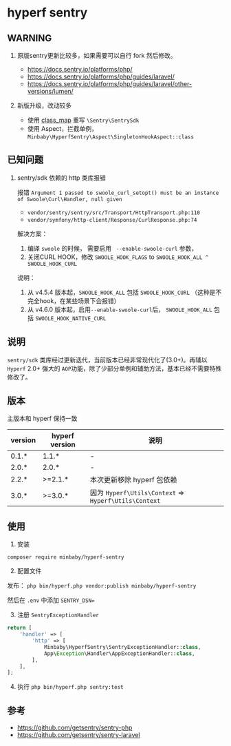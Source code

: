 # hyperf sentry

## WARNING

1. 原版sentry更新比较多，如果需要可以自行 fork 然后修改。

   - https://docs.sentry.io/platforms/php/
   - https://docs.sentry.io/platforms/php/guides/laravel/
   - https://docs.sentry.io/platforms/php/guides/laravel/other-versions/lumen/

2. 新版升级，改动较多
   - 使用 [class_map](https://hyperf.wiki/2.0/#/zh-cn/annotation?id=classmap-%e5%8a%9f%e8%83%bd) 重写 `\Sentry\SentrySdk` 
   - 使用 Aspect，拦截单例，`Minbaby\HyperfSentry\Aspect\SingletonHookAspect::class`

## 已知问题
   
1. sentry/sdk 依赖的 http 类库报错

    报错 `Argument 1 passed to swoole_curl_setopt() must be an instance of Swoole\Curl\Handler, null given`
    - `vendor/sentry/sentry/src/Transport/HttpTransport.php:110`
    - `vendor/symfony/http-client/Response/CurlResponse.php:74`
   
    解决方案：

    1. 编译 `swoole` 的时候， 需要启用 ` --enable-swoole-curl` 参数，
    2. 关闭CURL HOOK，修改 `SWOOLE_HOOK_FLAGS` to `SWOOLE_HOOK_ALL ^ SWOOLE_HOOK_CURL`

    说明：
      1. 从 v4.5.4 版本起，`SWOOLE_HOOK_ALL` 包括 `SWOOLE_HOOK_CURL` （这种是不完全hook，在某些场景下会报错）
      2. 从 v4.6.0 版本起，启用`--enable-swoole-curl`后， `SWOOLE_HOOK_ALL` 包括 `SWOOLE_HOOK_NATIVE_CURL`
## 说明

`sentry/sdk` 类库经过更新迭代，当前版本已经非常现代化了(3.0+)。再辅以 `Hyperf` 2.0+ 强大的 `AOP`功能，除了少部分单例和辅助方法，基本已经不需要特殊修改了。

## 版本

主版本和 hyperf 保持一致

|version|hyperf version|说明|
|-|-|-|
|0.1.*|1.1.*|-|
|2.0.*|2.0.*|-|
|2.2.*|>=2.1.*| 本次更新移除 hyperf 包依赖|
|3.0.*|>=3.0.*| 因为 `Hyperf\Utils\Context` => `Hyperf\Utils\Context` |

## 使用
1. 安装
 
```shell
composer require minbaby/hyperf-sentry
```

2. 配置文件

 发布： `php bin/hyperf.php vendor:publish minbaby/hyperf-sentry`
 
 然后在 `.env` 中添加 `SENTRY_DSN=`

3. 注册 `SentryExceptionHandler`

```php
return [
    'handler' => [
        'http' => [
            Minbaby\HyperfSentry\SentryExceptionHandler::class,
            App\Exception\Handler\AppExceptionHandler::class,
        ],
    ],
];
```
4. 执行 `php bin/hyperf.php sentry:test`

## 参考

- https://github.com/getsentry/sentry-php
- https://github.com/getsentry/sentry-laravel
